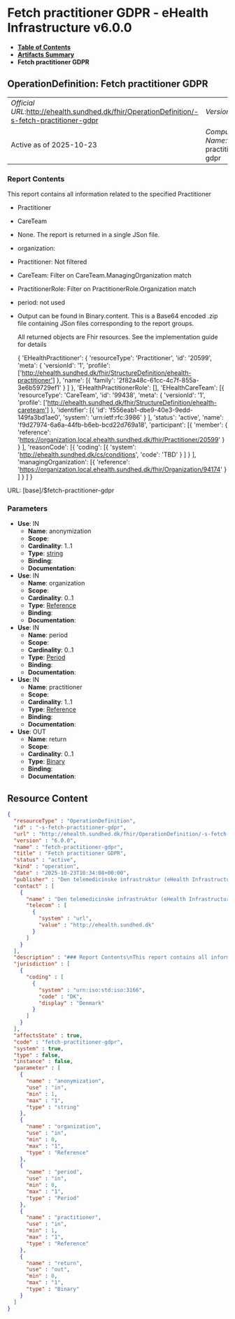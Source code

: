 # Fetch practitioner GDPR - eHealth Infrastructure v6.0.0

* [**Table of Contents**](toc.md)
* [**Artifacts Summary**](artifacts.md)
* **Fetch practitioner GDPR**

## OperationDefinition: Fetch practitioner GDPR 

| | |
| :--- | :--- |
| *Official URL*:http://ehealth.sundhed.dk/fhir/OperationDefinition/-s-fetch-practitioner-gdpr | *Version*:6.0.0 |
| Active as of 2025-10-23 | *Computable Name*:fetch-practitioner-gdpr |

 

### Report Contents

 
This report contains all information related to the specified Practitioner 
* Practitioner
* CareTeam
* None. The report is returned in a single JSon file.
* organization: 
* Practitioner: Not filtered
* CareTeam: Filter on CareTeam.ManagingOrganization match
* PractitionerRole: Filter on PractitionerRole.Organization match
 
* period: not used
* Output can be found in Binary.content. This is a Base64 encoded .zip file containing JSon files corresponding to the report groups.


  All returned objects are Fhir resources. See the implementation guide for details


  { 'EHealthPractitioner': { 'resourceType': 'Practitioner', 'id': '20599', 'meta': { 'versionId': '1', 'profile': ['http://ehealth.sundhed.dk/fhir/StructureDefinition/ehealth-practitioner'] }, 'name': [{ 'family': '2f82a48c-61cc-4c7f-855a-3e6b59729ef1' } ] }, 'EHealthPractitionerRole': [], 'EHealthCareTeam': [{ 'resourceType': 'CareTeam', 'id': '99438', 'meta': { 'versionId': '1', 'profile': ['http://ehealth.sundhed.dk/fhir/StructureDefinition/ehealth-careteam'] }, 'identifier': [{ 'id': 'f556eab1-dbe9-40e3-9edd-149fa3bd1ae0', 'system': 'urn:ietf:rfc:3986' } ], 'status': 'active', 'name': 'f9d27974-6a6a-44fb-b6eb-bcd22d769a18', 'participant': [{ 'member': { 'reference': 'https://organization.local.ehealth.sundhed.dk/fhir/Practitioner/20599' } } ], 'reasonCode': [{ 'coding': [{ 'system': 'http://ehealth.sundhed.dk/cs/conditions', 'code': 'TBD' } ] } ], 'managingOrganization': [{ 'reference': 'https://organization.local.ehealth.sundhed.dk/fhir/Organization/94174' } ] } ] }
 

URL: [base]/$fetch-practitioner-gdpr

### Parameters

* **Use**: IN
  * **Name**: anonymization
  * **Scope**: 
  * **Cardinality**: 1..1
  * **Type**: [string](http://hl7.org/fhir/R4/datatypes.html#string)
  * **Binding**: 
  * **Documentation**: 
* **Use**: IN
  * **Name**: organization
  * **Scope**: 
  * **Cardinality**: 0..1
  * **Type**: [Reference](http://hl7.org/fhir/R4/references.html#Reference)
  * **Binding**: 
  * **Documentation**: 
* **Use**: IN
  * **Name**: period
  * **Scope**: 
  * **Cardinality**: 0..1
  * **Type**: [Period](http://hl7.org/fhir/R4/datatypes.html#Period)
  * **Binding**: 
  * **Documentation**: 
* **Use**: IN
  * **Name**: practitioner
  * **Scope**: 
  * **Cardinality**: 1..1
  * **Type**: [Reference](http://hl7.org/fhir/R4/references.html#Reference)
  * **Binding**: 
  * **Documentation**: 
* **Use**: OUT
  * **Name**: return
  * **Scope**: 
  * **Cardinality**: 0..1
  * **Type**: [Binary](http://hl7.org/fhir/R4/binary.html)
  * **Binding**: 
  * **Documentation**: 



## Resource Content

```json
{
  "resourceType" : "OperationDefinition",
  "id" : "-s-fetch-practitioner-gdpr",
  "url" : "http://ehealth.sundhed.dk/fhir/OperationDefinition/-s-fetch-practitioner-gdpr",
  "version" : "6.0.0",
  "name" : "fetch-practitioner-gdpr",
  "title" : "Fetch practitioner GDPR",
  "status" : "active",
  "kind" : "operation",
  "date" : "2025-10-23T10:34:08+00:00",
  "publisher" : "Den telemedicinske infrastruktur (eHealth Infrastructure)",
  "contact" : [
    {
      "name" : "Den telemedicinske infrastruktur (eHealth Infrastructure)",
      "telecom" : [
        {
          "system" : "url",
          "value" : "http://ehealth.sundhed.dk"
        }
      ]
    }
  ],
  "description" : "### Report Contents\nThis report contains all information related to the specified Practitioner\n- Practitioner\n- CareTeam\n- PractitionerRole\n### Grouping \nNone. The report is returned in a single JSon file.\n### Parameters\n- organization: \n    - Practitioner: Not filtered\n    - CareTeam: Filter on CareTeam.ManagingOrganization match\n    - PractitionerRole: Filter on PractitionerRole.Organization match\n- period: not used\n- practitionerID: The practitioner to fetch information for\n### Output\nOutput can be found in Binary.content. This is a Base64 encoded .zip file containing JSon files corresponding to the report groups.\n### Example output\nAll returned objects are Fhir resources. See the implementation guide for details\n\n    {\n        'EHealthPractitioner': {\n            'resourceType': 'Practitioner',\n            'id': '20599',\n            'meta': {\n                'versionId': '1',\n                'profile': ['http://ehealth.sundhed.dk/fhir/StructureDefinition/ehealth-practitioner']\n            },\n            'name': [{\n                    'family': '2f82a48c-61cc-4c7f-855a-3e6b59729ef1'\n                }\n            ]\n        },\n        'EHealthPractitionerRole': [],\n        'EHealthCareTeam': [{\n                'resourceType': 'CareTeam',\n                'id': '99438',\n                'meta': {\n                    'versionId': '1',\n                    'profile': ['http://ehealth.sundhed.dk/fhir/StructureDefinition/ehealth-careteam']\n                },\n                'identifier': [{\n                        'id': 'f556eab1-dbe9-40e3-9edd-149fa3bd1ae0',\n                        'system': 'urn:ietf:rfc:3986'\n                    }\n                ],\n                'status': 'active',\n                'name': 'f9d27974-6a6a-44fb-b6eb-bcd22d769a18',\n                'participant': [{\n                        'member': {\n                            'reference': 'https://organization.local.ehealth.sundhed.dk/fhir/Practitioner/20599'\n                        }\n                    }\n                ],\n                'reasonCode': [{\n                        'coding': [{\n                                'system': 'http://ehealth.sundhed.dk/cs/conditions',\n                                'code': 'TBD'\n                            }\n                        ]\n                    }\n                ],\n                'managingOrganization': [{\n                        'reference': 'https://organization.local.ehealth.sundhed.dk/fhir/Organization/94174'\n                    }\n                ]\n            }\n        ]\n    }\n",
  "jurisdiction" : [
    {
      "coding" : [
        {
          "system" : "urn:iso:std:iso:3166",
          "code" : "DK",
          "display" : "Denmark"
        }
      ]
    }
  ],
  "affectsState" : true,
  "code" : "fetch-practitioner-gdpr",
  "system" : true,
  "type" : false,
  "instance" : false,
  "parameter" : [
    {
      "name" : "anonymization",
      "use" : "in",
      "min" : 1,
      "max" : "1",
      "type" : "string"
    },
    {
      "name" : "organization",
      "use" : "in",
      "min" : 0,
      "max" : "1",
      "type" : "Reference"
    },
    {
      "name" : "period",
      "use" : "in",
      "min" : 0,
      "max" : "1",
      "type" : "Period"
    },
    {
      "name" : "practitioner",
      "use" : "in",
      "min" : 1,
      "max" : "1",
      "type" : "Reference"
    },
    {
      "name" : "return",
      "use" : "out",
      "min" : 0,
      "max" : "1",
      "type" : "Binary"
    }
  ]
}

```
